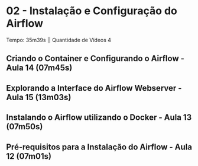 # 02 - Instalação e Configuração do Airflow

Tempo: 35m39s || Quantidade de Vídeos 4

## Criando o Container e Configurando o Airflow - Aula 14 (07m45s)



## Explorando a Interface do Airflow Webserver - Aula 15 (13m03s)



## Instalando o Airflow utilizando o Docker - Aula 13 (07m50s)



## Pré-requisitos para a Instalação do Airflow - Aula 12 (07m01s)




